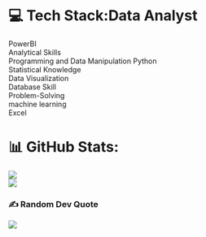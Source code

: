  

# 💻 Tech Stack:Data Analyst 
PowerBI <br/>
Analytical Skills <br/>
Programming and Data Manipulation Python <br/>
Statistical Knowledge <br/>
Data Visualization <br/>
Database Skill <br/>
Problem-Solving <br/>
machine learning <br/>
Excel
# 📊 GitHub Stats:

![](https://github-readme-streak-stats.herokuapp.com/?user=CAPI123&theme=dark&hide_border=false)<br/>
![](https://github-readme-stats.vercel.app/api/top-langs/?username=CAPI123&theme=dark&hide_border=false&include_all_commits=true&count_private=true&layout=compact)

### ✍️ Random Dev Quote
![](https://quotes-github-readme.vercel.app/api?type=horizontal&theme=radical)

  
<!-- Proudly created with GPRM ( https://gprm.itsvg.in ) -->

